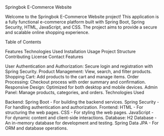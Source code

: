 Springbok E-Commerce Website

Welcome to the Springbok E-Commerce Website project! This application is a fully functional e-commerce platform built with Spring Boot, Spring Security, HTML, JavaScript, and CSS. The project aims to provide a secure and scalable online shopping experience.

Table of Contents

Features
Technologies Used
Installation
Usage
Project Structure
Contributing
License
Contact
Features

User Authentication and Authorization: Secure login and registration with Spring Security.
Product Management: View, search, and filter products.
Shopping Cart: Add products to the cart and manage items.
Order Processing: Checkout process with order summary and confirmation.
Responsive Design: Optimized for both desktop and mobile devices.
Admin Panel: Manage products, categories, and orders.
Technologies Used

Backend:
Spring Boot - For building the backend services.
Spring Security - For handling authentication and authorization.
Frontend:
HTML - For structuring the web pages.
CSS - For styling the web pages.
JavaScript - For dynamic content and client-side interactions.
Database:
H2 Database - An in-memory database for development and testing.
Spring Data JPA - For ORM and database operations.
